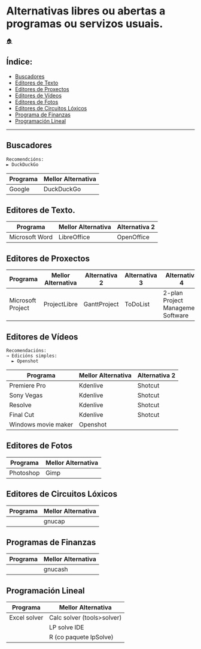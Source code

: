 # Alternativas libres ou abertas a programas ou servizos usuais.

[:house:](readme.md)

## Índice:
* [Buscadores](librealternativaswin.md#buscadores)
* [Editores de Texto](librealternativaswin.md#editores-de-texto)
* [Editores de Proxectos](librealternativaswin.md#editores-de-proxectos)
* [Editores de Vídeos](librealternativaswin.md#editores-de-vídeos)
* [Editores de Fotos](librealternativaswin.md#editores-de-fotos)
* [Editores de Circuitos Lóxicos](librealternativaswin.md#editores-de-circuitos-lóxicos)
* [Programa de Finanzas](librealternativaswin.md#programas-de-finanzas)
* [Programación Lineal](librealternativaswin.md#programación-lineal)

------

## Buscadores

    Recomendcións:
    ► DuckDuckGo

| Programa 			| Mellor Alternativa 	|
| ------------ 		| ------------- 		|
| Google			| DuckDuckGo			|

## Editores de Texto.

| Programa 			| Mellor Alternativa 	| Alternativa 2 |
| ------------ 		| ------------- 		| ------------- |
| Microsoft Word 	| LibreOffice 			| OpenOffice 	|


## Editores de Proxectos

| Programa 			| Mellor Alternativa 	| Alternativa 2 | Alternativa 3 | Alternativa 4 					 | Alternativa 5 	|
| ------------ 		| ------------- 		| ------------- | ------------- | ------------- 					 | ------------- 	|
| Microsoft Project | ProjectLibre 			| GanttProject 	| ToDoList 		| 2-plan Project Management Software | Open Workbench 	|


## Editores de Vídeos
    Recomendacións:
    → Edicións simples:
      ► Openshot

| Programa 			| Mellor Alternativa 	| Alternativa 2 |
| ------------ 		| ------------- 		| ------------- |
| Premiere Pro 		| Kdenlive				| Shotcut		|
| Sony Vegas		| Kdenlive				| Shotcut		|
| Resolve			| Kdenlive				| Shotcut		|
| Final Cut 		| Kdenlive				| Shotcut		|
| Windows movie maker | Openshot |  |


## Editores de Fotos

| Programa 			| Mellor Alternativa 	|
| ------------ 		| ------------- 		|
| Photoshop			| Gimp					|


## Editores de Circuitos Lóxicos

| Programa 			| Mellor Alternativa 	|
| ------------ 		| ------------- 		|
|					| gnucap 				|


## Programas de Finanzas

| Programa 			| Mellor Alternativa 	|
| ------------ 		| ------------- 		|
| 					| gnucash				|

## Programación Lineal
| Programa 			| Mellor Alternativa 	|
| ------------ 		| ------------- 		|
| 		Excel solver			| Calc solver (tools>solver)				|
| 					| LP solve IDE				|
| 					| R (co paquete lpSolve)				|
